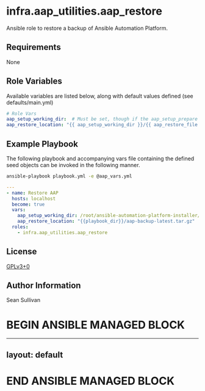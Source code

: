# infra.aap\_utilities.aap\_restore

Ansible role to restore a backup of Ansible Automation Platform.

## Requirements

None

## Role Variables

Available variables are listed below, along with default values defined (see defaults/main.yml)

```yaml
# Role Vars
aap_setup_working_dir:  # Must be set, though if the aap_setup_prepare role has been run prior, a fact will be set.
aap_restore_location: "{{ aap_setup_working_dir }}/{{ aap_restore_file }}"
```

## Example Playbook

The following playbook and accompanying vars file containing the defined seed objects can be invoked in the following manner.

```sh
ansible-playbook playbook.yml -e @aap_vars.yml
```

```yaml
---
- name: Restore AAP
  hosts: localhost
  become: true
  vars:
    aap_setup_working_dir: /root/ansible-automation-platform-installer/
    aap_restore_location: "{{playbook_dir}}/aap-backup-latest.tar.gz"
  roles:
    - infra.aap_utilities.aap_restore
```

## License

[GPLv3+0](https://github.com/redhat-cop/aap_utilities#licensing)

## Author Information

Sean Sullivan

# BEGIN ANSIBLE MANAGED BLOCK
---
layout: default
---
# END ANSIBLE MANAGED BLOCK
